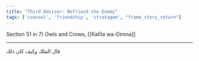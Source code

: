 ```yaml
---
title: "Third Advisor: Befriend the Enemy"
tags: ['counsel', 'friendship', 'stratagem', "frame_story_return"]
---
```


 Section 51 in 7) Owls and Crows, [[Kalīla wa-Dimna]]

---
قال الملك وكيف كان ذلك
